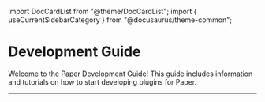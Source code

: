 import DocCardList from "@theme/DocCardList";
import { useCurrentSidebarCategory } from "@docusaurus/theme-common";

# Development Guide

Welcome to the Paper Development Guide! This guide includes information and tutorials on 
how to start developing plugins for Paper.

---

<DocCardList items={useCurrentSidebarCategory().items} />
